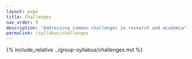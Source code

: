 ```yaml
---
layout: page
title: Challenges
nav_order: 9
description: "Addressing common challenges in research and academia"
permalink: /syllabus/challenges
---
```


{% include_relative ../group-syllabus/challenges.md %} 